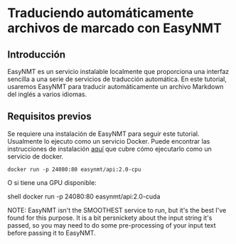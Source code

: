 # Traduciendo automáticamente archivos de marcado con EasyNMT

## Introducción

EasyNMT es un servicio instalable localmente que proporciona una interfaz sencilla a una serie de servicios de traducción automática. En este tutorial, usaremos EasyNMT para traducir automáticamente un archivo Markdown del inglés a varios idiomas.

## Requisitos previos

Se requiere una instalación de EasyNMT para seguir este tutorial. Usualmente lo ejecuto como un servicio Docker. Puede encontrar las instrucciones de instalación [aquí](https://github.com/UKPLab/EasyNMT/blob/main/docker/README.md) que cubre cómo ejecutarlo como un servicio de docker.

```shell
docker run -p 24080:80 easynmt/api:2.0-cpu
```

O si tiene una GPU disponible:

shell
docker run -p 24080:80 easynmt/api:2.0-cuda

NOTE: EasyNMT isn't the SMOOTHEST service to run, but it's the best I've found for this purpose. It is a bit persnickety about the input string it's passed, so you may need to do some pre-processing of your input text before passing it to EasyNMT.
